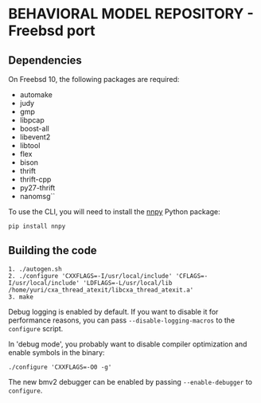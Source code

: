 # BEHAVIORAL MODEL REPOSITORY - Freebsd port

## Dependencies

On Freebsd 10, the following packages are required:

- automake
- judy
- gmp
- libpcap
- boost-all
- libevent2
- libtool
- flex
- bison
- thrift
- thrift-cpp
- py27-thrift
- nanomsg``

To use the CLI, you will need to install the
[nnpy](https://github.com/nanomsg/nnpy) Python package:

    pip install nnpy


## Building the code

    1. ./autogen.sh
    2. ./configure 'CXXFLAGS=-I/usr/local/include' 'CFLAGS=-I/usr/local/include' 'LDFLAGS=-L/usr/local/lib /home/yuri/cxa_thread_atexit/libcxa_thread_atexit.a'
    3. make

Debug logging is enabled by default. If you want to disable it for performance
reasons, you can pass `--disable-logging-macros` to the `configure` script.

In 'debug mode', you probably want to disable compiler optimization and enable
symbols in the binary:

    ./configure 'CXXFLAGS=-O0 -g'

The new bmv2 debugger can be enabled by passing `--enable-debugger` to
`configure`.

